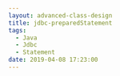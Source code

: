 ```yaml
---
layout: advanced-class-design
title: jdbc-preparedStatement
tags:
  - Java
  - Jdbc
  - Statement
date: 2019-04-08 17:23:00
---
```



